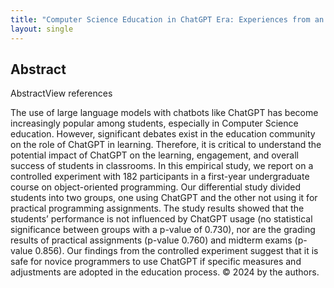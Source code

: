 ```yaml
---
title: "Computer Science Education in ChatGPT Era: Experiences from an Experiment in a Programming Course for Novice Programmers"
layout: single
---
```


## Abstract
AbstractView references

The use of large language models with chatbots like ChatGPT has become increasingly popular among students, especially in Computer Science education. However, significant debates exist in the education community on the role of ChatGPT in learning. Therefore, it is critical to understand the potential impact of ChatGPT on the learning, engagement, and overall success of students in classrooms. In this empirical study, we report on a controlled experiment with 182 participants in a first-year undergraduate course on object-oriented programming. Our differential study divided students into two groups, one using ChatGPT and the other not using it for practical programming assignments. The study results showed that the students’ performance is not influenced by ChatGPT usage (no statistical significance between groups with a p-value of 0.730), nor are the grading results of practical assignments (p-value 0.760) and midterm exams (p-value 0.856). Our findings from the controlled experiment suggest that it is safe for novice programmers to use ChatGPT if specific measures and adjustments are adopted in the education process. © 2024 by the authors.
